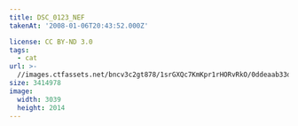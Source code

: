 ```yaml
---
title: DSC_0123_NEF
takenAt: '2008-01-06T20:43:52.000Z'

license: CC BY-ND 3.0
tags:
  - cat
url: >-
  //images.ctfassets.net/bncv3c2gt878/1srGXQc7KmKpr1rHORvRkO/0ddeaab33d2365962d5c56cd6247d87e/dsc_0123_nef_4559763631_o
size: 3414978
image:
  width: 3039
  height: 2014
---
```

